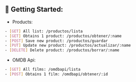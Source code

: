 ## 🚀 Getting Started:

- Products:

```bash
- [GET] All list: /productos/lista
- [GET] Obtains 1 product: /productos/obtener/:name
- [POST] Save new product: /productos/guardar
- [PUT] Update new product: /productos/actualizar/:name
- [DELETE] Delete product: /productos/borrar/:name
```

- OMDB Api:

```bash
- [GET] All films: /omdbapi/lista
- [POST] Obtains 1 film: /omdbapi/obtener/:id
```
